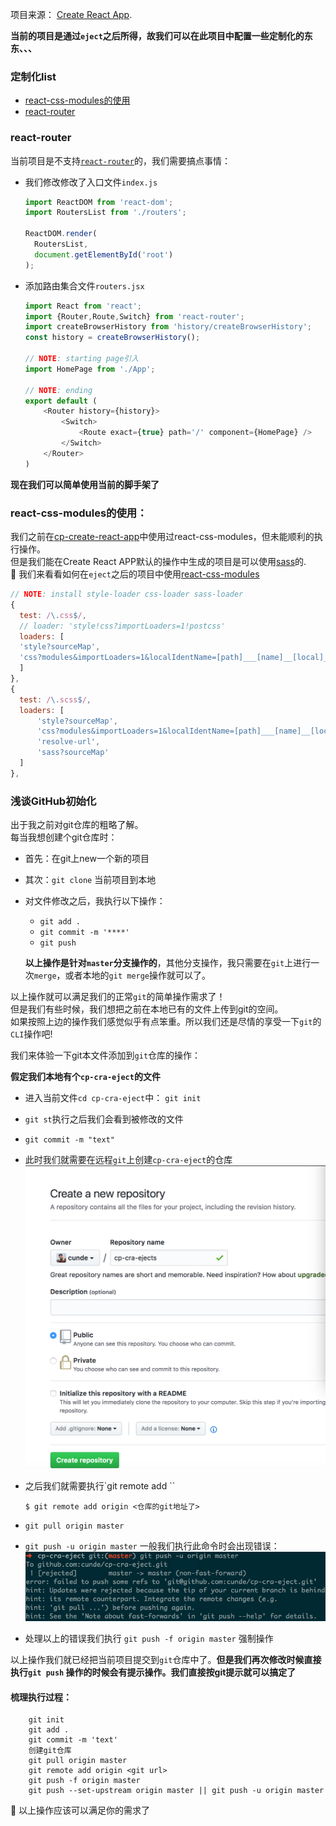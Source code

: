 项目来源： [Create React App](https://github.com/facebookincubator/create-react-app).

**当前的项目是通过`eject`之后所得，故我们可以在此项目中配置一些定制化的东东、、、**

### 定制化list

+ [react-css-modules的使用](#react-css-modules的使用)
+ [react-router](#react-router)

### react-router

当前项目是不支持[`react-router`](https://reacttraining.com/react-router/web/api/BrowserRouter)的，我们需要搞点事情：<br>

+ 我们修改修改了入口文件`index.js`

    ```js
    import ReactDOM from 'react-dom';
    import RoutersList from './routers';

    ReactDOM.render(
      RoutersList,
      document.getElementById('root')
    );
    ```

+ 添加路由集合文件`routers.jsx`

    ```js
    import React from 'react';
    import {Router,Route,Switch} from 'react-router';
    import createBrowserHistory from 'history/createBrowserHistory';
    const history = createBrowserHistory();

    // NOTE: starting page引入
    import HomePage from './App';

    // NOTE: ending
    export default (
        <Router history={history}>
            <Switch>
                <Route exact={true} path='/' component={HomePage} />
            </Switch>
        </Router>
    )

    ```

**现在我们可以简单使用当前的脚手架了**

### react-css-modules的使用：

我们之前在[cp-create-react-app](https://github.com/cunde/cp-create-react-app)中使用过react-css-modules，但未能顺利的执行操作。<br>
但是我们能在Create React APP默认的操作中生成的项目是可以使用[sass](https://github.com/cunde/cp-create-react-app#adding-a-css-preprocessor-sass-less-etc)的.<br>
:punch: 我们来看看如何在`eject`之后的项目中使用[react-css-modules](https://www.npmjs.com/package/react-css-modules)

```js
// NOTE: install style-loader css-loader sass-loader
{
  test: /\.css$/,
  // loader: 'style!css?importLoaders=1!postcss'
  loaders: [
  'style?sourceMap',
  'css?modules&importLoaders=1&localIdentName=[path]___[name]__[local]___[hash:base64:5]'
  ]
},
{
  test: /\.scss$/,
  loaders: [
      'style?sourceMap',
      'css?modules&importLoaders=1&localIdentName=[path]___[name]__[local]___[hash:base64:5]',
      'resolve-url',
      'sass?sourceMap'
  ]
},
```

### 浅谈GitHub初始化

出于我之前对git仓库的粗略了解。<br/>
每当我想创建个git仓库时：

+ 首先：在git上new一个新的项目
+ 其次：`git clone` 当前项目到本地
+ 对文件修改之后，我执行以下操作：
    + `git add .`
    + `git commit -m '****'`
    + `git push`

    **以上操作是针对`master`分支操作的**，其他分支操作，我只需要在`git`上进行一次`merge`，或者本地的`git merge`操作就可以了。<br>

以上操作就可以满足我们的正常`git`的简单操作需求了！<br>
但是我们有些时候，我们想把之前在本地已有的文件上传到git的空间。<br>
如果按照上边的操作我们感觉似乎有点笨重。所以我们还是尽情的享受一下`git`的`CLI`操作吧!<br>

我们来体验一下git本文件添加到`git`仓库的操作：<br>

**假定我们本地有个`cp-cra-eject`的文件**

+ 进入当前文件`cd cp-cra-eject`中： `git init`
+ `git st`执行之后我们会看到被修改的文件
+ `git commit -m "text"`
+ 此时我们就需要在远程`git`上创建`cp-cra-eject`的仓库
    ![image](https://github.com/cunde/cp-cra-eject/blob/master/mdimg/744F2EEE-E158-4B8D-B696-3835A2C379BC.png)

+ 之后我们就需要执行`git remote add <name> <url>``

    ```
    $ git remote add origin <仓库的git地址了>
    ```

+ `git pull origin master`
+ `git push -u origin master` 一般我们执行此命令时会出现错误：
    ![image](https://github.com/cunde/cp-cra-eject/blob/master/mdimg/98409394-8725-40AE-A189-BF09ACFFE2E8.png)

+ 处理以上的错误我们执行 `git push -f origin master` 强制操作

以上操作我们就已经把当前项目提交到`git`仓库中了。**但是我们再次修改时候直接执行`git push` 操作的时候会有提示操作。我们直接按git提示就可以搞定了**<br>

#### 梳理执行过程：

```
    git init
    git add .
    git commit -m 'text'
    创建git仓库
    git pull origin master
    git remote add origin <git url>
    git push -f origin master
    git push --set-upstream origin master || git push -u origin master
```
:pray: 以上操作应该可以满足你的需求了
